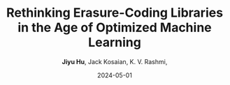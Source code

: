 ---
title: "Rethinking Erasure-Coding Libraries in the Age of Optimized Machine Learning"
collection: publications
link: https://dl.acm.org/doi/pdf/10.1145/3655038.3665943
author:  "**Jiyu Hu**,  Jack Kosaian,  K. V. Rashmi," 
date: 2024-05-01
venue: "Proceedings of the 16th ACM Workshop on Hot Topics in Storage and File System, HotStorage '24"
paperurl: 'https://doi.org/10.1145/3655038.3665943'
citation: ' Jiyu Hu,  Jack Kosaian,  K. Rashmi, &quot;Rethinking Erasure-Coding Libraries in the Age of Optimized Machine Learning.&quot; Proceedings of the 16th ACM Workshop on Hot Topics in Storage and File Systems, 2024.'
---